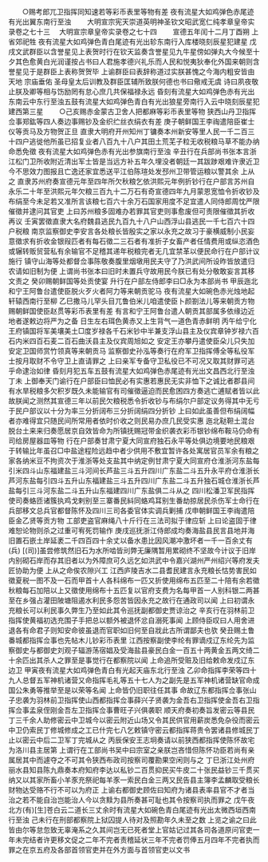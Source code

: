 <!-- { "loadSidebar": true } -->
　　○赐考郎兀卫指挥同知速若等彩币表里等物有差  夜有流星大如鸡弹色赤尾迹有光出翼东南行至浊
　　大明宣宗宪天崇道英明神圣钦文昭武宽仁纯孝章皇帝实录卷之七十三
　大明宣宗章皇帝实录卷之七十四
　　宣德五年闰十二月丁酉朔  上省郊祀牲  夜有流星大如鸡弹色青白尾迹有光出轸东南行入库楼晓刻辰星犯建星  戊戌文武群臣以含誉星见上表贺时行在钦天监奏含誉星见九牛星傍如弹丸大今候至十夕其色愈黄白光润谨按占书曰人君施孝德兴礼乐而人民和悦夷狄奉化外国来朝则含誉星见于是群臣上表称贺贺毕  上谕群臣曰表辞称道过实朕甚愧之今海内粗安皆由  天地  宗庙垂佑  圣母皇太后训教及群臣匡辅所致朕何德也书曰儆戒无虞  诗曰夙夜敬止朕及卿等相与饬励罔有怠心庶几共保福禄永远  昏刻有流星大如鸡弹色赤有光出东南云中东行至浊五鼓有流星大如鸡弹色青白有光出狼星旁南行入云中晓刻辰星犯建西第三星
　　○己亥赐赤金蒙古卫舍人把都麻等彩币表里等物  狭西山丹卫指挥佥事郑鈜等四人奏边事赐钞及金织纻丝衣绢衣有差  庚子朝鲜国王李祹遣陪臣崔士仪等贡马及方物贺正旦  直隶大明府开州知州丁镛奏本州新安等里人民一千二百三十四户逃徙他所虽已招复业者八百九十八户其田土荒芜子粒无收税粮马草不能办纳命悉免徵  夜有流星大如鸡弹色赤有光出参旗南行至浊  辛丑行在兵部尚书张本言浙江松门卫所收附近清出军士皆是当远方补五年久埋没者朝廷一其跋踄艰难许隶近卫今不思效力图报且亡逸还家宜悉送平江伯陈瑄处发邳州卫带管运粮以警其余  上从之  直隶苏州府奏宣德元年至四年所欠秋粮乞依洪熙元年例折钞行在户部言苏州自永乐二十年至洪熙元年欠粮三百九十二万石有奇宣德四年九月蒙恩宽恤令折收钞及布绢至今未足若又准所言该粮七百六十余万石国家用度不足宜遣人同侍郎周忱严限催徵并逮问其官吏  上曰苏州粮多固难办若罪其官吏则事愈废但可责限催徵其折收再议  壬寅罢徵直隶大名府魏县逃民九百九十八户山西浮山县逃民一千七百六十四户税粮  南京监察御史李安言各处粮长皆殷实之家以永充之故习于豪横威制小民妄意徵求有折收金银叚匹者有每石徵二三石者有准折子女畜产者任情费用或纵恣酒色或辗转贩贸营私有余输官不足稽其递年税粮完者无几宜禁革以便民命行在户部计议施行  镇守山海等处都督佥事陈敬奏腹里烟墩用民夫守了乃洪武间所设昨皆放遣归农请如旧制为便  上谓尚书张本曰旧时未置兵守故用民今朕已有处分敬敢妄言其移文责之  癸卯赐朝鲜国等处贡使宴  升行在户部左侍郎李曰□永为本部尚书  甲辰迤北和宁王阿鲁台遣使臣脱火歹火者阿力等来朝贡驼马  夜有流星大如碗色赤光烛地起轩辕西南行至柳  乙巳撒马儿罕头目兀鲁伯米儿咱遣使臣卜颜劄法儿等来朝贡方物  赐朝鲜国使臣赵贯等彩币表里有差  有言和宁王阿鲁台遣人朝贡其部属多依缘边近地者遂敕边将严为之备  日生左右珥色黄赤又上生背气一道色青赤鲜明  丙午给宁化王府镇国将军美壤美土□度岁禄各千石米钞中半兼支浮山县主及仪宾章钟岁禄六百石内米四百石麦二百石曲沃县主及仪宾周旭如之  安定王亦攀丹遣使臣朵儿只失加安定卫国师赏竹领真等来朝贡马  监察御史孙泓等奏行在府军卫指挥傅全等私役军士按月取财不令守卫上直请罪之  上曰亲军专备守卫私役已不可况又取其财罪可逃乎命逮治如律  昏刻月犯五车五鼓有流星大如鸡弹色赤尾迹有光出文昌西北行至浊  丁未  上御奉天门谕行在户部臣曰恤民必有实惠若惠民无实非恤下之诚比者郡县间有水旱税粮多欠积岁既久未能输官有司催徵逼迫而民愈困四方奏逃亡逋赋者皆以此故朕闻之测然其宣德三年以前民欠粮税悉令折收钞与布绢尔户部定议务得其中无亏于民户部议以十分为率三分折阔布三分折阔绢四分折钞  上曰如此虽善但布绢阔幅者亦难得宜只随民间所常用者依时价收之则民易办庶几民受实惠  迤北鞑靼土混台脱台土来来归奏愿居京自效皆命为所镇抚赐冠带金织袭衣彩币银钞绵布鞍马仍命有司给房屋器皿等物  行在户部奏甘肃宁夏大同宣府独石永平等处俱边境要地民粮艰于转输比年虽召□中盐途程险远趋中者少供用不敷宜暂许各处寓居官员军余有粮之家各纳米豆不拘资次于淮浙等处支盐其中纳定例甘肃宁夏大同宣府仓淮浙河东盐每引米四斗山东福建盐三斗河间长芦盐三斗五升四川广东盐二斗五升永平府仓淮浙长芦河东盐每引四斗五升山东福建盐三斗五升四川广东盐二斗五升独石城仓淮浙长芦盐每引三斗河东盐二斗五升山东福建四川广东盐俱二斗从之  四川松潘卫军民指挥使司奏蛒匝诸簇执鸡戈剌别至三寨番民紏同蛒鸡耳别生番劫掠居民杀伤军士命行在兵部移文总兵官都督陈怀及四川三司各委官体实调兵剿捕  戊申朝鲜国王李祹遣陪臣金乙贤等贡方物  工部吏盗官麻绳八十斤行在三法司拟于律应斩  上曰论盗固于律难恕论物则杀之过重可宥死罚输作  庚戌巡抚浙江侍郎成均奏海盐县民言县地并海旧置石嵌土岸延袤二千四百四十余丈以备水患比因风潮冲激坏者一千一百余丈有(兵) [(司)]虽尝修筑然旧石为水所啮皆刓弊无廉隅暂用累砌终不坚故今计议于旧岸内别砌石岸而存其旧者以为外障庶可久远乞如洪武中令嘉兴湖州严州绍兴等府发夫匠协助为便  上从之命俟农隙兴工  江西庐陵吉水二县耆民建言永充粮长怙势害民如徵夏税一图不及一石而甲首十人各科绵布一匹又折使用绵布五匹至二十陪有余若徵秋粮每石加陪以上又徵使用绵布十五匹复以官府支费为名每甲首一人别科银二两甚至在乡强占灌田陂塘阻遏水利民多怨苦皆因永充之故行在通政司以闻  上曰初谓永充粮长可以利民事久弊生乃至如此其令巡抚副都御史贾谅治之  辛亥行在羽林前卫指挥使黄福初选充围子手把总以额外被退怀忿自溺死事闻  上顾侍臣叹曰人用舍进退各有命君子则知安命彼虽退而官职如旧何至自戕此古所谓鄙夫也欤  癸丑赐土鲁番城都指挥佥事也先帖木儿钞彩币表里  江西按察副使李纶有罪谪戍辽东纶先为监察御史与都御史刘观子辐游荡宿娼及受海盐县豪民白金一百五十两黄金五两文绮二十余匹出其杀人之罪至是事觉行在都察院以闻  上命追所受赃及旧给敕命发戍辽东边卫  甲寅夜有流星大如鸡弹色青白有光起天庙东北行至浊  乙卯命指挥李荣等四十九人总督五军神机诸营又命指挥毛礼等五十七人为之副先是五军神机诸营缺官命成国公朱勇等推举至是以荣等名闻  上命皆仍旧职往任其事  命故辽东都指挥佥事张山子忠袭为羽林前卫指挥使山西都指挥佥事薛兴子贤袭为金吾右卫指挥使金吾右卫指挥佥事孟泉侄刚金吾左卫指挥佥事曹旺子兴俱袭职  顺天府奏初奏旨发密云等县民丁三千余人助修密云中卫城今以密云附近山场又令其民供官用薪炭悉免杂役而密云中卫仍索民丁修城修成之工已什完七八乞敕镇守密云都指挥蒋贵令罢诸县修城民丁止以密云中后二卫军丁完城从之  丙辰保安王志坰奏请以前狭西都指挥使陈怀故宅为洛川县主居第  上谓行在工部尚书吴中曰宗室之亲朕岂吝惜但陈怀功臣若尚有亲属居其中而遽夺之不可其令狭西布政司按察司覆勘果空闲则与之  丁巳浙江处州府丽水县知县陈九鼎奏本府知府李达以私钞二百贯抑民买牛皮二十张民益钞三千贯买纳又以其家所畜小羊豕充祭祀每羊豕一索民白金三两又民告县主簿李孟麟取受粮长财物达受赂不行不可以为府正  上谕右都御史顾佐曰知府为诸县表率县官不才者当治之若不能自治岂能治人今以贪黩为县所奏甚可耻也其令按察司执而罪之  戊午夜北方(有)[生]苍白云二道长三丈余时有流星大如碗色青白尾迹有光出太微西垣西南行至浊  己未行在刑部都察院上狱囚提人待对及照勘年久未至之数  上览之谕之曰此皆由尔等怠忽致无辜淹系之久其间岂无已死者堂上官姑记过其各司各道原问官吏一年未完结者许更移文促之二年不完者责稽延状三年不完者罚俸五月四年不完者执而罪之在京五府及各部首领官吏并在外方面与首领官吏以文书
